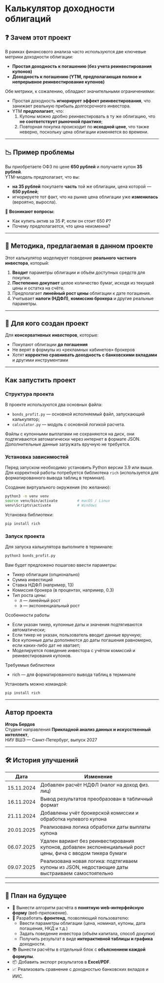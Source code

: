 # Калькулятор доходности облигаций

## ❓ Зачем этот проект

В рамках финансового анализа часто используются две ключевые метрики доходности облигации:
- **Простая доходность к погашению (без учета реинвестирования купонов)**
- **Доходность к погашению (YTM, предполагающая полное и непрерывное реинвестирование купонов)**

Обе метрики, к сожалению, обладают значительными ограничениями:

- Простая доходность **игнорирует эффект реинвестирования**, что занижает реальную прибыль долгосрочного инвестора.
- YTM **предполагает**, что:
  1. Купоны можно дробно реинвестировать в ту же облигацию, что **не соответствует рыночной практике**;
  2. Повторная покупка происходит по **исходной цене**, что также неверно, поскольку цена облигации изменяется во времени.

---

## 📉 Пример проблемы

Вы приобретаете ОФЗ по цене **650 рублей** и получаете купон **35 рублей**.  
YTM-модель предполагает, что вы:
- **на 35 рублей** покупаете **часть** той же облигации, цена которой — **650 рублей**;
- игнорируете тот факт, что на рынке цена облигации уже **изменилась** (вероятно, выросла).

🧩 **Возникают вопросы:**
- Как купить актив за 35 ₽, если он стоит 650 ₽?
- Почему предполагается, что цена неизменна?

---

## 🧪 Методика, предлагаемая в данном проекте

Этот калькулятор моделирует поведение **реального частного инвестора**, который:

1. **Вводит** параметры облигации и объём доступных средств для покупки.
2. **Постепенно докупает** целое количество бумаг, исходя из текущей цены и остатка на счёте.
3. Предполагает **линейный рост цены** облигации к дате погашения.
4. Учитывает **налоги (НДФЛ)**, **комиссию брокера** и другие реальные параметры.

---

## 👥 Для кого создан проект

Для **консервативных инвесторов**, которые:

- Покупают облигации **до погашения**
- Не верят в формулы из «рекламных кабинетов» брокеров
- Хотят **корректно сравнивать доходность с банковскими вкладами** и другими инструментами

---
## Как запустить проект

### Структура проекта

В проекте используются два основных файла:

- `bonds_profit.py` — основной исполняемый файл, запускающий калькулятор;
- `calculator.py` — модуль с основной логикой расчета.

Файлы с купонными выплатами не сохраняются на диск, они подтягиваются автоматически через интернет в формате JSON. Дополнительные данные загружать вручную не требуется.

### Установка зависимостей

Перед запуском необходимо установить Python версии 3.9 или выше.  
Для корректной работы потребуется библиотека `rich` (используется для форматированного вывода таблиц в терминал).

Создание виртуального окружения (по желанию):

```bash
python3 -m venv venv
source venv/bin/activate         # macOS / Linux
venv\Scripts\activate            # Windows
```

Установка библиотеки:

```bash
pip install rich
```


### Запуск проекта

Для запуска калькулятора выполните в терминале:

```bash
python3 bonds_profit.py
```

Вам будет предложено пошагово ввести параметры:
- Тикер облигации (опционально)
- Сумма инвестиций
 - Ставка НДФЛ (например, 13)
 - Комиссия брокера (в процентах, например, 0.3)
-	Тип роста цены:
	-	л — линейный рост
	-	э — экспоненциальный рост

Особенности работы
-	Если указан тикер, купонные даты и значения подтягиваются автоматически;
-	Если тикер не указан, пользователь вводит данные вручную;
-	Все купонные даты дополняются до даты погашения равномерно, если каких-либо дат не хватает;
-	Моделируется поведение инвестора с учётом комиссий и реинвестирования купонов.

Требуемые библиотеки
- rich — для форматированного вывода таблиц в терминале

Установить можно командой:

```
pip install rich
```

---

##  Автор проекта

**Игорь Бердов**  
Студент направления **Прикладной анализ данных и искусственный интеллект**,  
НИУ ВШЭ — Санкт-Петербург, выпуск 2027

---

## 🛠 История улучшений

| Дата         | Изменение                                              |
|--------------|----------------------------------------------------------|
| 15.11.2024   | Добавлен расчёт НДФЛ (налог на доход физ. лиц)          |
| 16.11.2024   | Вывод результатов преобразован в табличный формат       |
| 21.11.2024   | Добавлены учёт брокерской комиссии и обработка нулевого купона |
| 20.01.2025   | Реализована логика обработки даты выплаты купона        |
| 06.07.2025   | Удален вариант без реинвестирования купонов, добавлен экспоненциальный рост цены, фича с вводом тикера бумаги          |
| 09.07.2025| Реализована новая логика: подтягиваем купоны из JSON, недостающие даты выстраиваем самостоятельно |


---

## 🧭 План на будущее

- 🧩 Вынести алгоритм расчёта в **понятную web-интерфейсную форму** (веб-приложение).
- 🎨 Разработать **фронтенд**, позволяющий пользователю:
  - Ввести параметры облигации (цена, номинал, купоны, дата погашения, НКД и т.д.)
  - Задать поведение инвестора (объём капитала, способ докупки)
  - Получить результат в виде **интерактивной таблицы и графика** доходности.
- 📚 Вынести расчёты в отдельный блок с **объяснением каждой формулы**.
- 📦 Добавить экспорт результатов в **Excel/PDF**.
- 📈 Реализовать сравнение с доходностью банковских вкладов и ИИС.
